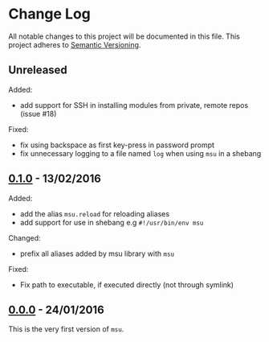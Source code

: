 
# Change Log

All notable changes to this project will be documented in this file.
This project adheres to [Semantic Versioning](http://semver.org/).


## Unreleased

Added:

* add support for SSH in installing modules from private, remote repos (issue #18)

Fixed:

* fix using backspace as first key-press in password prompt
* fix unnecessary logging to a file named `log` when using `msu` in a shebang


## [0.1.0][0.1.0] - 13/02/2016

Added:

* add the alias `msu.reload` for reloading aliases
* add support for use in shebang e.g `#!/usr/bin/env msu`

Changed:

* prefix all aliases added by msu library with `msu`

Fixed:

* Fix path to executable, if executed directly (not through symlink)


## [0.0.0][0.0.0] - 24/01/2016

This is the very first version of `msu`.


<!-- Release links are placed here for easier updating -->
[0.0.0]:https://github.com/GochoMugo/msu/releases/tag/0.0.0
[0.1.0]:https://github.com/GochoMugo/msu/releases/tag/0.1.0
